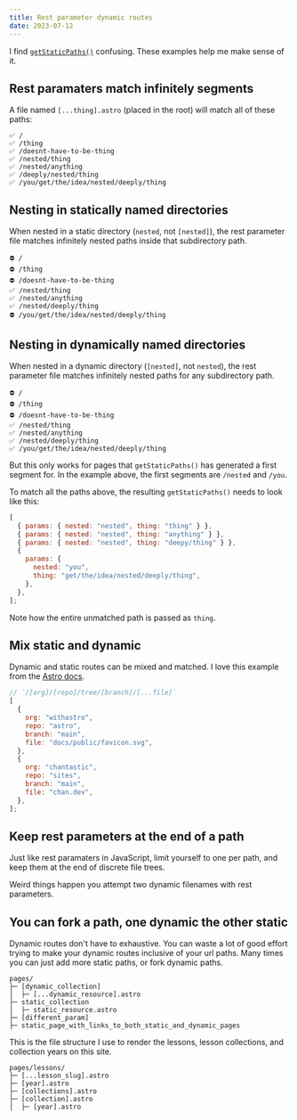 ```yaml
---
title: Rest parameter dynamic routes
date: 2023-07-12
---
```


I find [`getStaticPaths()`](https://docs.astro.build/en/reference/api-reference/#getstaticpaths "Astro getStaticPaths() documentation") confusing.
These examples help me make sense of it.

## Rest paramaters match infinitely segments

A file named `[...thing].astro` (placed in the root) will match all of these paths:

```
✅ /
✅ /thing
✅ /doesnt-have-to-be-thing
✅ /nested/thing
✅ /nested/anything
✅ /deeply/nested/thing
✅ /you/get/the/idea/nested/deeply/thing
```

## Nesting in statically named directories

When nested in a static directory (`nested`, not `[nested]`), the rest parameter file matches infinitely nested paths inside that subdirectory path.

```
⛔️ /
⛔️ /thing
⛔️ /doesnt-have-to-be-thing
✅ /nested/thing
✅ /nested/anything
✅ /nested/deeply/thing
⛔️️ /you/get/the/idea/nested/deeply/thing
```

## Nesting in dynamically named directories

When nested in a dynamic directory (`[nested]`, not `nested`), the rest parameter file matches infinitely nested paths for any subdirectory path.

```
⛔️ /
⛔️ /thing
⛔️ /doesnt-have-to-be-thing
✅ /nested/thing
✅ /nested/anything
✅ /nested/deeply/thing
✅ /you/get/the/idea/nested/deeply/thing
```

But this only works for pages that `getStaticPaths()` has generated a first segment for.
In the example above, the first segments are `/nested` and `/you`.

To match all the paths above, the resulting `getStaticPaths()` needs to look like this:

```js
[
  { params: { nested: "nested", thing: "thing" } },
  { params: { nested: "nested", thing: "anything" } },
  { params: { nested: "nested", thing: "deepy/thing" } },
  {
    params: {
      nested: "you",
      thing: "get/the/idea/nested/deeply/thing",
    },
  },
];
```

Note how the entire unmatched path is passed as `thing`.

## Mix static and dynamic

Dynamic and static routes can be mixed and matched.
I love this example from the [Astro docs](https://docs.astro.build/en/core-concepts/routing/#rest-parameters "Routing with rest parameters — Astro docs").

```js
// `/[org]/[repo]/tree/[branch]/[...file]`
[
  {
    org: "withastro",
    repo: "astro",
    branch: "main",
    file: "docs/public/favicon.svg",
  },
  {
    org: "chantastic",
    repo: "sites",
    branch: "main",
    file: "chan.dev",
  },
];
```

## Keep rest parameters at the end of a path

Just like rest paramaters in JavaScript, limit yourself to one per path, and keep them at the end of discrete file trees.

Weird things happen you attempt two dynamic filenames with rest parameters.

## You can fork a path, one dynamic the other static

Dynamic routes don't have to exhaustive.
You can waste a lot of good effort trying to make your dynamic routes inclusive of your url paths.
Many times you can just add more static paths, or fork dynamic paths.

```
pages/
├─ [dynamic_collection]
│  ├─ [...dynamic_resource].astro
├─ static_collection
│  ├─ static_resource.astro
├─ [different_param]
├─ static_page_with_links_to_both_static_and_dynamic_pages
```

This is the file structure I use to render the lessons, lesson collections, and collection years on this site.

```
pages/lessons/
├─ [...lesson_slug].astro
├─ [year].astro
├─ [collections].astro
├─ [collection].astro
│  ├─ [year].astro
```
